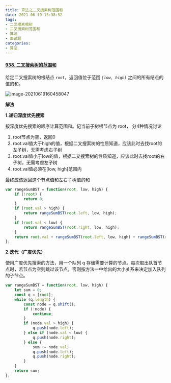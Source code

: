 ```yaml
---
title: 算法之二叉搜素树范围和
date: 2021-06-19 15:38:52
tags:
- 二叉搜素哦树
- 二叉搜索树范围和
- 算法
- 面试题
categories:
- 算法
---
```


#### [938. 二叉搜索树的范围和](https://leetcode-cn.com/problems/range-sum-of-bst/)

给定二叉搜索树的根结点 `root`，返回值位于范围 *`[low, high]`* 之间的所有结点的值的和。

 ![image-20210619160458047](D:\Blogs\NollieLeo.github.io\source\_posts\算法之二叉搜素树范围和\image-20210619160458047.png)



**解法**

**1.递归深度优先搜索**

 按深度优先搜索的顺序计算范围和。记当前子树根节点为 root， 分4种情况讨论

1. root节点为空，返回0
2. root.val值大于high的值，根据二叉搜索树的性质知道，应该此时去找root的左子树，无需考虑右子树
3. root.val值小于low的值，根据二叉搜索树的性质知道，应该此时去找root的右子树，无需考虑左子树
4. root.val值必须在[low, high]范围内

最终应该返回这个节点值和左右子树值的和

```js
var rangeSumBST = function(root, low, high) {
    if (!root) {
        return 0;
    }
    if (root.val > high) {
        return rangeSumBST(root.left, low, high);
    }
    if (root.val < low) {
        return rangeSumBST(root.right, low, high);
    }
    return root.val + rangeSumBST(root.left, low, high) + rangeSumBST(root.right, low, high);
};
```



**2.迭代（广度优先）**

 使用广度优先搜索的方法，用一个队列 q 存储需要计算的节点。每次取出队首节点时，若节点为空则跳过该节点，否则按方法一中给出的大小关系来决定加入队列的子节点。 

```js
var rangeSumBST = function(root, low, high) {
    let sum = 0;
    const q = [root];
    while (q.length) {
        const node = q.shift();
        if (!node) {
            continue;
        }
        if (node.val > high) {
            q.push(node.left);
        } else if (node.val < low) {
            q.push(node.right);
        } else {
            sum += node.val;
            q.push(node.left);
            q.push(node.right);
        }
    }
    return sum;
};
```

